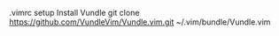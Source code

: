 .vimrc setup
Install Vundle
git clone https://github.com/VundleVim/Vundle.vim.git ~/.vim/bundle/Vundle.vim

